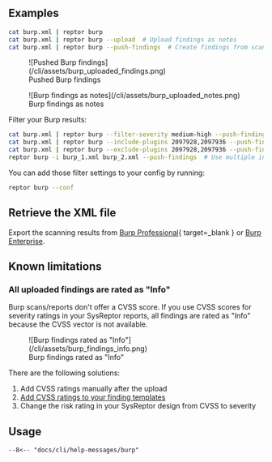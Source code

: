## Examples

```bash title="Burp"
cat burp.xml | reptor burp
cat burp.xml | reptor burp --upload  # Upload findings as notes
cat burp.xml | reptor burp --push-findings  # Create findings from scan results
```

<figure markdown="span">
  ![Pushed Burp findings](/cli/assets/burp_uploaded_findings.png)
  <figcaption>Pushed Burp findings</figcaption>
</figure>

<figure markdown="span">
  ![Burp findings as notes](/cli/assets/burp_uploaded_notes.png)
  <figcaption>Burp findings as notes</figcaption>
</figure>

Filter your Burp results:

```bash title="Burp Filter"
cat burp.xml | reptor burp --filter-severity medium-high --push-findings
cat burp.xml | reptor burp --include-plugins 2097928,2097936 --push-findings  # Include only plugin IDs 2097928, 2097936
cat burp.xml | reptor burp --exclude-plugins 2097928,2097936 --push-findings  # Exclude plugin IDs 2097928, 2097936
reptor burp -i burp_1.xml burp_2.xml --push-findings  # Use multiple input files
```

You can add those filter settings to your config by running:

```bash title="Burp conf"
reptor burp --conf
```

## Retrieve the XML file
Export the scanning results from [Burp Professional](https://portswigger.net/burp/documentation/desktop/getting-started/generate-reports){ target=_blank } or [Burp Enterprise](https://portswigger.net/burp/documentation/enterprise/user-guide/work-with-scan-results/generate-reports).  

## Known limitations
### All uploaded findings are rated as "Info"
Burp scans/reports don't offer a CVSS score. If you use CVSS scores for severity ratings in your SysReptor reports, all findings are rated as "Info" because the CVSS vector is not available.

<figure markdown="span">
  ![Burp findings rated as "Info"](/cli/assets/burp_findings_info.png)
  <figcaption>Burp findings rated as "Info"</figcaption>
</figure>

There are the following solutions:
1. Add CVSS ratings manually after the upload
2. [Add CVSS ratings to your finding templates](../customize-pushed-findings/)
3. Change the risk rating in your SysReptor design from CVSS to severity

## Usage
```
--8<-- "docs/cli/help-messages/burp"
```

